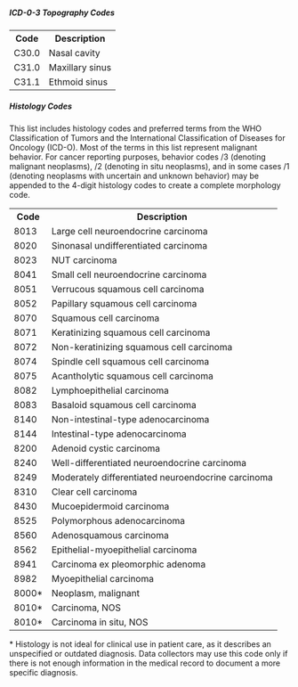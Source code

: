<!-- PageNumber="138" -->
<!-- PageHeader="American Joint Committee on Cancer . 2017" -->

##### ICD-0-3 Topography Codes
<table>
<tr>
<th>Code</th>
<th>Description</th>
</tr>
<tr>
<td>C30.0</td>
<td>Nasal cavity</td>
</tr>
<tr>
<td>C31.0</td>
<td>Maxillary sinus</td>
</tr>
<tr>
<td>C31.1</td>
<td>Ethmoid sinus</td>
</tr>
</table>

##### Histology Codes
This list includes histology codes and preferred terms from the WHO Classification of Tumors and the International Classification of Diseases for Oncology (ICD-O). Most of the terms in this list represent malignant behavior. For cancer reporting purposes, behavior codes /3 (denoting malignant neoplasms), /2 (denoting in situ neoplasms), and in some cases /1 (denoting neoplasms with uncertain and unknown behavior) may be appended to the 4-digit histology codes to create a complete morphology code.

<table>
<tr>
<th>Code</th>
<th>Description</th>
</tr>
<tr>
<td>8013</td>
<td>Large cell neuroendocrine carcinoma</td>
</tr>
<tr>
<td>8020</td>
<td>Sinonasal undifferentiated carcinoma</td>
</tr>
<tr>
<td>8023</td>
<td>NUT carcinoma</td>
</tr>
<tr>
<td>8041</td>
<td>Small cell neuroendocrine carcinoma</td>
</tr>
<tr>
<td>8051</td>
<td>Verrucous squamous cell carcinoma</td>
</tr>
<tr>
<td>8052</td>
<td>Papillary squamous cell carcinoma</td>
</tr>
<tr>
<td>8070</td>
<td>Squamous cell carcinoma</td>
</tr>
<tr>
<td>8071</td>
<td>Keratinizing squamous cell carcinoma</td>
</tr>
<tr>
<td>8072</td>
<td>Non-keratinizing squamous cell carcinoma</td>
</tr>
<tr>
<td>8074</td>
<td>Spindle cell squamous cell carcinoma</td>
</tr>
<tr>
<td>8075</td>
<td>Acantholytic squamous cell carcinoma</td>
</tr>
<tr>
<td>8082</td>
<td>Lymphoepithelial carcinoma</td>
</tr>
<tr>
<td>8083</td>
<td>Basaloid squamous cell carcinoma</td>
</tr>
<tr>
<td>8140</td>
<td>Non-intestinal-type adenocarcinoma</td>
</tr>
<tr>
<td>8144</td>
<td>Intestinal-type adenocarcinoma</td>
</tr>
<tr>
<td>8200</td>
<td>Adenoid cystic carcinoma</td>
</tr>
<tr>
<td>8240</td>
<td>Well-differentiated neuroendocrine carcinoma</td>
</tr>
<tr>
<td>8249</td>
<td>Moderately differentiated neuroendocrine carcinoma</td>
</tr>
<tr>
<td>8310</td>
<td>Clear cell carcinoma</td>
</tr>
<tr>
<td>8430</td>
<td>Mucoepidermoid carcinoma</td>
</tr>
<tr>
<td>8525</td>
<td>Polymorphous adenocarcinoma</td>
</tr>
<tr>
<td>8560</td>
<td>Adenosquamous carcinoma</td>
</tr>
<tr>
<td>8562</td>
<td>Epithelial-myoepithelial carcinoma</td>
</tr>
<tr>
<td>8941</td>
<td>Carcinoma ex pleomorphic adenoma</td>
</tr>
<tr>
<td>8982</td>
<td>Myoepithelial carcinoma</td>
</tr>
<tr>
<td>8000*</td>
<td>Neoplasm, malignant</td>
</tr>
<tr>
<td>8010*</td>
<td>Carcinoma, NOS</td>
</tr>
<tr>
<td>8010*</td>
<td>Carcinoma in situ, NOS</td>
</tr>
</table>

\* Histology is not ideal for clinical use in patient care, as it describes an unspecified or outdated diagnosis. Data collectors may use this code only if there is not enough information in the medical record to document a more specific diagnosis.